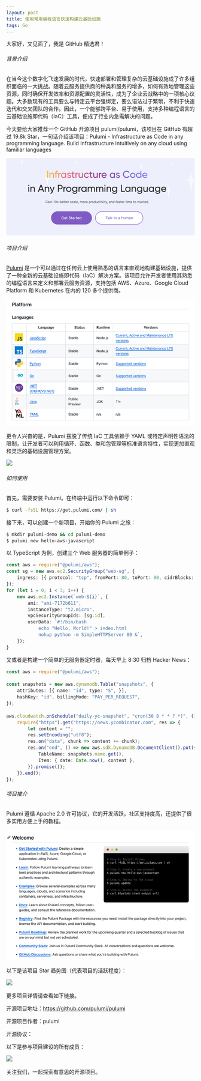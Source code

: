 ```yaml
---
layout: post
title: 使用常用编程语言快速构建云基础设施
tags: Go
---
```


大家好，又见面了，我是 GitHub 精选君！

###### 背景介绍

在当今这个数字化飞速发展的时代，快速部署和管理复杂的云基础设施成了许多组织面临的一大挑战。随着云服务提供商的种类和服务的增多，如何有效地管理这些资源，同时确保开发效率和资源配置的灵活性，成为了企业云战略中的一项核心议题。大多数现有的工具要么与特定云平台强绑定，要么语法过于繁琐，不利于快速迭代和交叉团队的合作。因此，一个能够跨平台、易于使用，支持多种编程语言的云基础设施即代码（IaC）工具，便成了行业内急需解决的问题。

今天要给大家推荐一个 GitHub 开源项目 pulumi/pulumi，该项目在 GitHub 有超过 19.8k Star，一句话介绍该项目：Pulumi - Infrastructure as Code in any programming language. Build infrastructure intuitively on any cloud using familiar languages

![](https://raw.githubusercontent.com/ZhuPeng/pic/master/images/compress_image-20240502215144704.png)

###### 项目介绍

[Pulumi](https://github.com/pulumi/pulumi) 是一个可以通过在任何云上使用熟悉的语言来直观地构建基础设施，提供了一种全新的云基础设施即代码（IaC）解决方案。该项目允许开发者使用其熟悉的编程语言来定义和部署云服务资源，支持包括 AWS、Azure、Google Cloud Platform 和 Kubernetes 在内的 120 多个提供商。

![](https://raw.githubusercontent.com/ZhuPeng/pic/master/images/compress_image-20240502215328874.png)

更令人兴奋的是，Pulumi 摆脱了传统 IaC 工具依赖于 YAML 或特定声明性语法的限制，让开发者可以利用循环、函数、类和包管理等标准语言特性，实现更加直观和灵活的基础设施管理方案。

![](https://www.pulumi.com/blog/developer-portal-platform-teams/platform-teams.png)

###### 如何使用

首先，需要安装 Pulumi。在终端中运行以下命令即可：

```bash
$ curl -fsSL https://get.pulumi.com/ | sh
```

接下来，可以创建一个新项目，开始你的 Pulumi 之旅：

```bash
$ mkdir pulumi-demo && cd pulumi-demo
$ pulumi new hello-aws-javascript
```

以 TypeScript 为例，创建三个 Web 服务器的简单例子：

```typescript
const aws = require("@pulumi/aws");
const sg = new aws.ec2.SecurityGroup("web-sg", {
    ingress: [{ protocol: "tcp", fromPort: 80, toPort: 80, cidrBlocks: ["0.0.0.0/0"] }],
});
for (let i = 0; i < 3; i++) {
    new aws.ec2.Instance(`web-${i}`, {
        ami: "ami-7172b611",
        instanceType: "t2.micro",
        vpcSecurityGroupIds: [sg.id],
        userData: `#!/bin/bash
            echo "Hello, World!" > index.html
            nohup python -m SimpleHTTPServer 80 &`,
    });
}
```

又或者是构建一个简单的无服务器定时器，每天早上 8:30 归档 Hacker News：

```typescript
const aws = require("@pulumi/aws");

const snapshots = new aws.dynamodb.Table("snapshots", {
    attributes: [{ name: "id", type: "S", }],
    hashKey: "id", billingMode: "PAY_PER_REQUEST",
});

aws.cloudwatch.onSchedule("daily-yc-snapshot", "cron(30 8 * * ? *)", () => {
    require("https").get("https://news.ycombinator.com", res => {
        let content = "";
        res.setEncoding("utf8");
        res.on("data", chunk => content += chunk);
        res.on("end", () => new aws.sdk.DynamoDB.DocumentClient().put({
            TableName: snapshots.name.get(),
            Item: { date: Date.now(), content },
        }).promise());
    }).end();
});
```

###### 项目推介

Pulumi 遵循 Apache 2.0 许可协议，它的开发活跃，社区支持度高，还提供了很多实用方便上手的教程。

![](https://raw.githubusercontent.com/ZhuPeng/pic/master/images/compress_image-20240502215756787.png)

以下是该项目 Star 趋势图（代表项目的活跃程度）：

![](https://api.star-history.com/svg?repos=pulumi/pulumi&type=Timeline)

更多项目详情请查看如下链接。

开源项目地址：https://github.com/pulumi/pulumi 

开源项目作者：pulumi

开源协议：

以下是参与项目建设的所有成员：

![](https://contrib.rocks/image?repo=pulumi/pulumi)

关注我们，一起探索有意思的开源项目。

